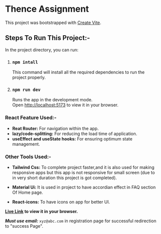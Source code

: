 # Thence Assignment

This project was bootstrapped with [Create Vite](https://vitejs.dev/guide/).

## Steps To Run This Project:-

In the project directory, you can run:

1. ### `npm intall`

   This command will install all the required dependencies to run the project properly.

2. ### `npm run dev`

   Runs the app in the development mode.\
   Open [http://localhost:5173](http://localhost:3000) to view it in your browser.

### React Feature Used:-

- **Reat Router:** For navigation within the app.
- **lazy/code-splitting:** For reducing the load time of application.
- **useEffect and useState hooks:** For ensuring optimum state management.

### Other Tools Used:-

- **Tailwind Css:** To complete project faster,and it is also used for making responsive apps but this app is not responsive for small screen (due to in very short duration this project is got completed).

- **Material Ui:** It is used in project to have accordian effect in FAQ section Of Home page.

- **React-icons:** To have icons on app for better UI.

**[Live Link](http://localhost:3000) to view it in your browser.**

**_Must use email:_** `xyz@abc.com` in registration page for successful redirection to "success Page".
